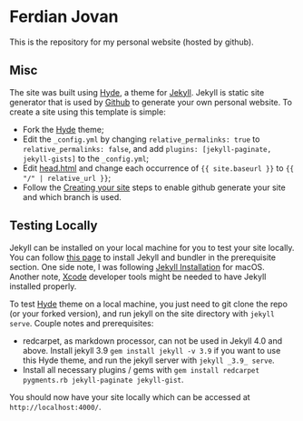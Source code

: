 # Ferdian Jovan

This is the repository for my personal website (hosted by github).

## Misc

The site was built using [Hyde](https://github.com/poole/hyde), a theme for [Jekyll](http://jekyllrb.com/). Jekyll is static site generator that is used by [Github](http://github.com) to generate your own personal website. To create a site using this template is simple: 

- Fork the [Hyde](https://github.com/poole/hyde) theme;
- Edit the ```_config.yml``` by changing ```relative_permalinks: true``` to ```relative_permalinks: false```, and add ```plugins: [jekyll-paginate, jekyll-gists]``` to the ```_config.yml```;
- Edit [head.html](https://github.com/poole/hyde/blob/master/_includes/head.html) and change each occurrence of ```{{ site.baseurl }}``` to ```{{ "/" | relative_url }}```;
- Follow the [Creating your site](https://docs.github.com/en/pages/getting-started-with-github-pages/creating-a-github-pages-site#creating-your-site) steps to enable github generate your site and which branch is used.

## Testing Locally

Jekyll can be installed on your local machine for you to test your site locally. You can follow [this page](https://docs.github.com/en/pages/setting-up-a-github-pages-site-with-jekyll/creating-a-github-pages-site-with-jekyll) to install Jekyll and bundler in the prerequisite section. One side note, I was following [Jekyll Installation](https://jekyllrb.com/docs/installation/) for macOS. Another note, [Xcode](https://apps.apple.com/us/app/xcode/id497799835?mt=12) developer tools might be needed to have Jekyll installed properly. 

To test [Hyde](https://github.com/poole/hyde) theme on a local machine, you just need to git clone the repo (or your forked version), and run jekyll on the site directory with ```jekyll serve```.
Couple notes and prerequisites:

- redcarpet, as markdown processor, can not be used in Jekyll 4.0 and above. Install jekyll 3.9 ```gem install jekyll -v 3.9``` if you want to use this Hyde theme, and run the jekyll server with ```jekyll _3.9_ serve```.
- Install all necessary plugins / gems with ```gem install redcarpet pygments.rb jekyll-paginate jekyll-gist```.

You should now have your site locally which can be accessed at ```http://localhost:4000/```.
